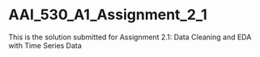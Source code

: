 # AAI_530_A1_Assignment_2_1
 
 This is the solution submitted for Assignment 2.1: Data Cleaning and EDA with Time Series Data
